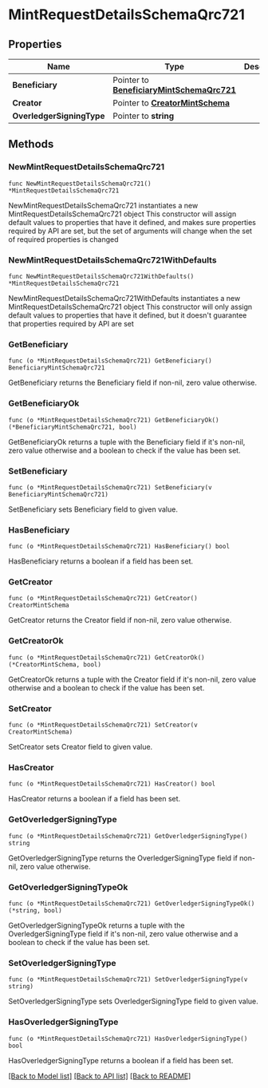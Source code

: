 # MintRequestDetailsSchemaQrc721

## Properties

Name | Type | Description | Notes
------------ | ------------- | ------------- | -------------
**Beneficiary** | Pointer to [**BeneficiaryMintSchemaQrc721**](BeneficiaryMintSchemaQrc721.md) |  | [optional] 
**Creator** | Pointer to [**CreatorMintSchema**](CreatorMintSchema.md) |  | [optional] 
**OverledgerSigningType** | Pointer to **string** |  | [optional] 

## Methods

### NewMintRequestDetailsSchemaQrc721

`func NewMintRequestDetailsSchemaQrc721() *MintRequestDetailsSchemaQrc721`

NewMintRequestDetailsSchemaQrc721 instantiates a new MintRequestDetailsSchemaQrc721 object
This constructor will assign default values to properties that have it defined,
and makes sure properties required by API are set, but the set of arguments
will change when the set of required properties is changed

### NewMintRequestDetailsSchemaQrc721WithDefaults

`func NewMintRequestDetailsSchemaQrc721WithDefaults() *MintRequestDetailsSchemaQrc721`

NewMintRequestDetailsSchemaQrc721WithDefaults instantiates a new MintRequestDetailsSchemaQrc721 object
This constructor will only assign default values to properties that have it defined,
but it doesn't guarantee that properties required by API are set

### GetBeneficiary

`func (o *MintRequestDetailsSchemaQrc721) GetBeneficiary() BeneficiaryMintSchemaQrc721`

GetBeneficiary returns the Beneficiary field if non-nil, zero value otherwise.

### GetBeneficiaryOk

`func (o *MintRequestDetailsSchemaQrc721) GetBeneficiaryOk() (*BeneficiaryMintSchemaQrc721, bool)`

GetBeneficiaryOk returns a tuple with the Beneficiary field if it's non-nil, zero value otherwise
and a boolean to check if the value has been set.

### SetBeneficiary

`func (o *MintRequestDetailsSchemaQrc721) SetBeneficiary(v BeneficiaryMintSchemaQrc721)`

SetBeneficiary sets Beneficiary field to given value.

### HasBeneficiary

`func (o *MintRequestDetailsSchemaQrc721) HasBeneficiary() bool`

HasBeneficiary returns a boolean if a field has been set.

### GetCreator

`func (o *MintRequestDetailsSchemaQrc721) GetCreator() CreatorMintSchema`

GetCreator returns the Creator field if non-nil, zero value otherwise.

### GetCreatorOk

`func (o *MintRequestDetailsSchemaQrc721) GetCreatorOk() (*CreatorMintSchema, bool)`

GetCreatorOk returns a tuple with the Creator field if it's non-nil, zero value otherwise
and a boolean to check if the value has been set.

### SetCreator

`func (o *MintRequestDetailsSchemaQrc721) SetCreator(v CreatorMintSchema)`

SetCreator sets Creator field to given value.

### HasCreator

`func (o *MintRequestDetailsSchemaQrc721) HasCreator() bool`

HasCreator returns a boolean if a field has been set.

### GetOverledgerSigningType

`func (o *MintRequestDetailsSchemaQrc721) GetOverledgerSigningType() string`

GetOverledgerSigningType returns the OverledgerSigningType field if non-nil, zero value otherwise.

### GetOverledgerSigningTypeOk

`func (o *MintRequestDetailsSchemaQrc721) GetOverledgerSigningTypeOk() (*string, bool)`

GetOverledgerSigningTypeOk returns a tuple with the OverledgerSigningType field if it's non-nil, zero value otherwise
and a boolean to check if the value has been set.

### SetOverledgerSigningType

`func (o *MintRequestDetailsSchemaQrc721) SetOverledgerSigningType(v string)`

SetOverledgerSigningType sets OverledgerSigningType field to given value.

### HasOverledgerSigningType

`func (o *MintRequestDetailsSchemaQrc721) HasOverledgerSigningType() bool`

HasOverledgerSigningType returns a boolean if a field has been set.


[[Back to Model list]](../README.md#documentation-for-models) [[Back to API list]](../README.md#documentation-for-api-endpoints) [[Back to README]](../README.md)


